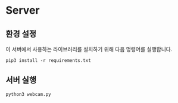 # Server

## 환경 설정

이 서버에서 사용하는 라이브러리를 설치하기 위해 다음 명령어를 실행합니다.

```
pip3 install -r requirements.txt
```

## 서버 실행

```
python3 webcam.py
```

